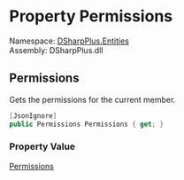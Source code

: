 # Property Permissions

Namespace: [DSharpPlus.Entities](DSharpPlus.Entities.md)  
Assembly: DSharpPlus.dll

## <a id="DSharpPlus_Entities_DiscordMember_Permissions"></a>Permissions

Gets the permissions for the current member.

```csharp
[JsonIgnore]
public Permissions Permissions { get; }
```

### Property Value

[Permissions](DSharpPlus.Permissions.md)

